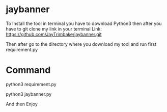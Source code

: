 # jaybanner

To Install the tool in terminal you have to download Python3
then after you have to git clone my link in your terminal
Link: https://github.com/JayTrimbake/jaybanner.git

Then after go to the directory where you download my tool
and run first requirement.py
# Command
python3 requirement.py

python3 jaybanner.py

And then Enjoy


